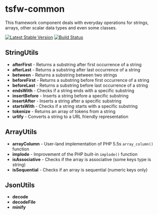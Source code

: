 tsfw-common
===========
This framework component deals with everyday operations for strings, arrays, other scalar data types and even some classes.

[![Latest Stable Version](https://poser.pugx.org/timesplinter/tsfw-common/v/stable.svg)](https://packagist.org/packages/timesplinter/tsfw-common)
[![Build Status](https://travis-ci.org/TiMESPLiNTER/tsfw-common.svg)](https://travis-ci.org/TiMESPLiNTER/tsfw-common)

StringUtils
-----------
* **afterFirst** - Returns a substring after first occurrence of a string
* **afterLast** - Returns a substring after last occurrence of a string
* **between** - Returns a substring between two strings 
* **beforeFirst** - Returns a substring before first occurrence of a string
* **beforeLast** - Returns a substring before last occurrence of a string
* **endsWith** - Checks if a string ends with a specific substring
* **insertBefore** - Inserts a string before a specific substring
* **insertAfter** - Inserts a string after a specific substring
* **startsWith** - Checks if a string starts with a specific substring
* **tokenize** - Returns an array of tokens from a string
* **urlify** - Converts a string to a URL friendly representation

ArrayUtils
----------
* **arrayColumn** - User-land implementation of PHP 5.5s `array_column()` function
* **implode** - Improvement of the PHP built-in `implode()` function
* **isAssociative** - Checks if the array is associative (some keys type is string)
* **isSequential** - Checks if an array is sequential (numeric keys only)

JsonUtils
---------
* **decode**
* **decodeFile**
* **minify**